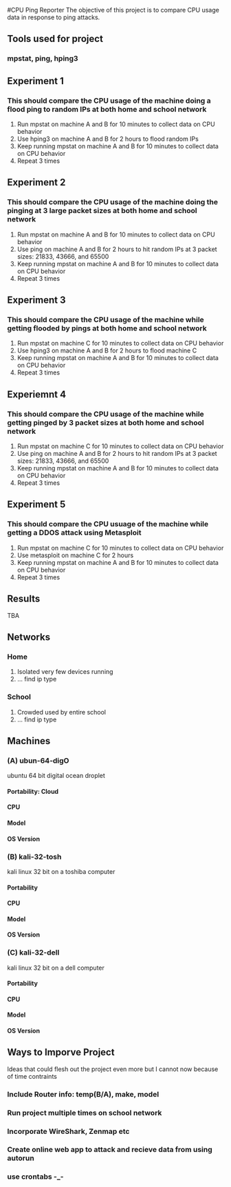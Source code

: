 #CPU Ping Reporter
The objective of this project is to compare CPU usage data in response to ping attacks.

## Tools used for project
### mpstat, ping, hping3

## Experiment 1 
### This should compare the CPU usage of the machine doing a flood ping to random IPs at both home and school network
1. Run mpstat on machine A and B for 10 minutes to collect data on CPU behavior
2. Use hping3 on machine A and B for 2 hours to flood random IPs
3. Keep running mpstat on machine A and B for 10 minutes to collect data on CPU behavior
4. Repeat 3 times

## Experiment 2
### This should compare the CPU usage of the machine doing the pinging at 3 large packet sizes at both home and school network
1. Run mpstat on machine A and B for 10 minutes to collect data on CPU behavior
2. Use ping on machine A and B for 2 hours to hit random IPs at 3 packet sizes: 21833, 43666, and 65500
3. Keep running mpstat on machine A and B for 10 minutes to collect data on CPU behavior
4. Repeat 3 times

## Experiment 3
### This should compare the CPU usage of the machine while getting flooded by pings at both home and school network
1. Run mpstat on machine C for 10 minutes to collect data on CPU behavior
2. Use hping3 on machine A and B for 2 hours to flood machine C
3. Keep running mpstat on machine A and B for 10 minutes to collect data on CPU behavior
4. Repeat 3 times

## Experiemnt 4
### This should compare the CPU usage of the machine while getting pinged by 3 packet sizes at both home and school network
1. Run mpstat on machine C for 10 minutes to collect data on CPU behavior
2. Use ping on machine A and B for 2 hours to hit random IPs at 3 packet sizes: 21833, 43666, and 65500
3. Keep running mpstat on machine A and B for 10 minutes to collect data on CPU behavior
4. Repeat 3 times

## Experiment 5
### This should compare the CPU usuage of the machine while getting a DDOS attack using Metasploit
1. Run mpstat on machine C for 10 minutes to collect data on CPU behavior
2. Use metasploit on machine C for 2 hours
3. Keep running mpstat on machine A and B for 10 minutes to collect data on CPU behavior
4. Repeat 3 times

## Results
TBA

## Networks
### Home
1. Isolated very few devices running
2. ... find ip type

### School
1. Crowded used by entire school
2. ... find ip type

## Machines
### (A) ubun-64-digO
ubuntu 64 bit digital ocean droplet
#### Portability: Cloud
#### CPU
#### Model
#### OS Version

### (B) kali-32-tosh
kali linux 32 bit on a toshiba computer
#### Portability
#### CPU
#### Model
#### OS Version

### (C) kali-32-dell
kali linux 32 bit on a dell computer
#### Portability
#### CPU
#### Model
#### OS Version

## Ways to Imporve Project
Ideas that could flesh out the project even more but I cannot now because of time contraints
### Include Router info: temp(B/A), make, model
### Run project multiple times on school network
### Incorporate WireShark, Zenmap etc
### Create online web app to attack and recieve data from using autorun
### use crontabs -_-
